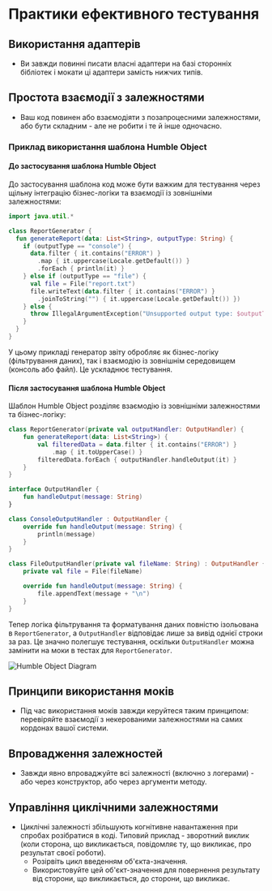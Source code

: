 # Практики ефективного тестування

## Використання адаптерів
- Ви завжди повинні писати власні адаптери на базі сторонніх бібліотек і мокати ці адаптери замість нижчих типів.

## Простота взаємодії з залежностями
- Ваш код повинен або взаємодіяти з позапроцесними залежностями, або бути складним - але не робити і те й інше одночасно.

### Приклад використання шаблона Humble Object

#### До застосування шаблона Humble Object
До застосування шаблона код може бути важким для тестування через щільну інтеграцію бізнес-логіки та взаємодії із зовнішніми залежностями:

```kotlin
import java.util.*

class ReportGenerator {
  fun generateReport(data: List<String>, outputType: String) {
    if (outputType == "console") {
      data.filter { it.contains("ERROR") }
        .map { it.uppercase(Locale.getDefault()) }
        .forEach { println(it) }
    } else if (outputType == "file") {
      val file = File("report.txt")
      file.writeText(data.filter { it.contains("ERROR") }
        .joinToString("") { it.uppercase(Locale.getDefault()) })
    } else {
      throw IllegalArgumentException("Unsupported output type: $outputType")
    }
  }
}
```
У цьому прикладі генератор звіту обробляє як бізнес-логіку (фільтрування даних), так і взаємодію із зовнішнім середовищем (консоль або файл). Це ускладнює тестування.

#### Після застосування шаблона Humble Object
Шаблон Humble Object розділяє взаємодію із зовнішніми залежностями та бізнес-логіку:

```kotlin
class ReportGenerator(private val outputHandler: OutputHandler) {
    fun generateReport(data: List<String>) {
        val filteredData = data.filter { it.contains("ERROR") }
            .map { it.toUpperCase() }
        filteredData.forEach { outputHandler.handleOutput(it) }
    }
}

interface OutputHandler {
    fun handleOutput(message: String)
}

class ConsoleOutputHandler : OutputHandler {
    override fun handleOutput(message: String) {
        println(message)
    }
}

class FileOutputHandler(private val fileName: String) : OutputHandler {
    private val file = File(fileName)

    override fun handleOutput(message: String) {
        file.appendText(message + "\n")
    }
}
```
Тепер логіка фільтрування та форматування даних повністю ізольована в `ReportGenerator`, а `OutputHandler` відповідає лише за вивід однієї строки за раз. Це значно полегшує тестування, оскільки `OutputHandler` можна замінити на моки в тестах для `ReportGenerator`.

![Humble Object Diagram](sandbox:/mnt/data/Знімок%20екрана%202024-12-22%20220915.png)

## Принципи використання моків
- Під час використання моків завжди керуйтеся таким принципом: перевіряйте взаємодії з некерованими залежностями на самих кордонах вашої системи.

## Впровадження залежностей
- Завжди явно впроваджуйте всі залежності (включно з логерами) - або через конструктор, або через аргументи методу.

## Управління циклічними залежностями
- Циклічні залежності збільшують когнітивне навантаження при спробах розібратися в коді. Типовий приклад - зворотний виклик (коли сторона, що викликається, повідомляє ту, що викликає, про результат своєї роботи).
  - Розірвіть цикл введенням об'єкта-значення.
  - Використовуйте цей об'єкт-значення для повернення результату від сторони, що викликається, до сторони, що викликає.
